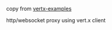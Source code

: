copy from [vertx-examples](https://github.com/vert-x3/vertx-examples)

http/websocket proxy using vert.x client